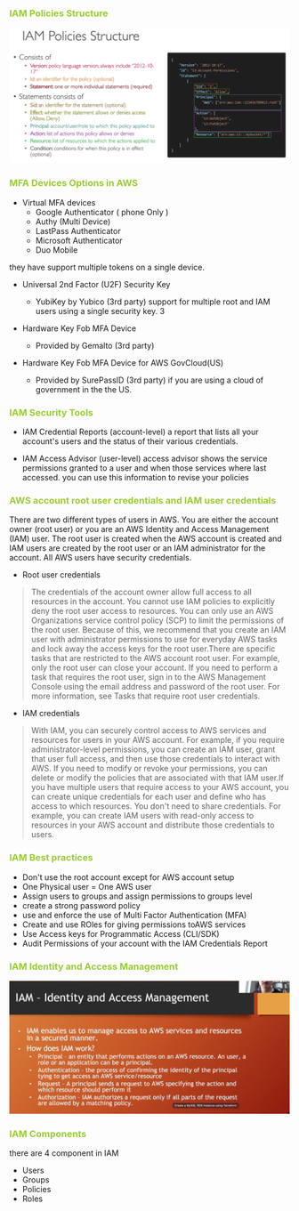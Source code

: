 <h3 style='color:yellowgreen'>IAM Policies Structure </h3>

<img src='../../assets/IAM_Policies_structure.png'>


<h3 style='color:yellowgreen'>MFA Devices Options in AWS</h3>

- Virtual MFA devices
    - Google Authenticator ( phone Only )
    - Authy (Multi Device)
    - LastPass Authenticator
    - Microsoft Authenticator
    - Duo Mobile

 they have support multiple tokens on a single device. 
- Universal 2nd Factor (U2F) Security Key 
    - YubiKey by Yubico (3rd party)
 support for multiple root and IAM users using a single security key. 3
- Hardware Key Fob MFA Device 
    - Provided by Gemalto (3rd party)

- Hardware Key Fob MFA Device for AWS GovCloud(US)
    - Provided by SurePassID (3rd party)
if you are using a cloud of government in the the US.


<h3 style='color:yellowgreen'>IAM Security Tools</h3>

- IAM Credential Reports (account-level)
     a report that lists all your account's users and the status of their various credentials.

- IAM Access Advisor (user-level)
     access advisor shows the service permissions granted to a user and when those  services where last accessed.
     you can use this information to revise your policies

<h3 style='color:yellowgreen'>AWS account root user credentials and IAM user credentials</h3>
There are two different types of users in AWS. You are either the account owner (root user) or you are an AWS Identity and Access Management (IAM) user. The root user is created when the AWS account is created and IAM users are created by the root user or an IAM administrator for the account. All AWS users have security credentials.

- Root user credentials

>The credentials of the account owner allow full access to all resources in the account. You cannot use IAM policies to explicitly deny the root user access to resources. You can only use an AWS Organizations service control policy (SCP) to limit the permissions of the root user. Because of this, we recommend that you create an IAM user with administrator permissions to use for everyday AWS tasks and lock away the access keys for the root user.There are specific tasks that are restricted to the AWS account root user. For example, only the root user can close your account. If you need to perform a task that requires the root user, sign in to the AWS Management Console using the email address and password of the root user. For more information, see Tasks that require root user credentials.

- IAM credentials

>With IAM, you can securely control access to AWS services and resources for users in your AWS account. For example, if you require administrator-level permissions, you can create an IAM user, grant that user full access, and then use those credentials to interact with AWS. If you need to modify or revoke your permissions, you can delete or modify the policies that are associated with that IAM user.If you have multiple users that require access to your AWS account, you can create unique credentials for each user and define who has access to which resources. You don't need to share credentials. For example, you can create IAM users with read-only access to resources in your AWS account and distribute those credentials to users.

<h3 style='color:yellowgreen'>IAM Best practices</h3>

- Don't use the root account except for AWS account setup
- One Physical user = One AWS user
- Assign users to groups and assign permissions to groups level
- create a strong password policy 
- use and enforce the use of Multi Factor Authentication (MFA) 
- Create and use ROles for giving permissions toAWS services
- Use Access keys for Programmatic Access (CLI/SDK)
- Audit Permissions of your account with the IAM Credentials Report

<h3 style='color:yellowgreen'>IAM Identity and Access Management</h3>
<img src='../../assets/IAM_Identity_and_Access_management.png'>


<h3 style='color:yellowgreen'>IAM Components</h3>

there are 4 component in IAM
 - Users
 - Groups
 - Policies
 - Roles